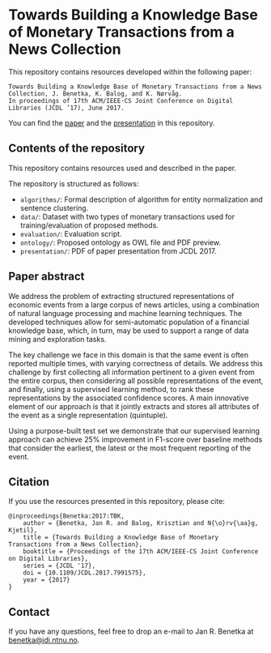 # Towards Building a Knowledge Base of Monetary Transactions from a News Collection

This repository contains resources developed within the following paper:

	Towards Building a Knowledge Base of Monetary Transactions from a News Collection, J. Benetka, K. Balog, and K. Nørvåg. 
	In proceedings of 17th ACM/IEEE-CS Joint Conference on Digital Libraries (JCDL ’17), June 2017.


You can find the [paper](https://github.com/benetka/kbmt/blob/master/benetka-2017-Towards_Building_a_Knowledge_Base_of_Monetary_Transactions.pdf) and the [presentation](https://github.com/benetka/kbmt/blob/master/presentation/benetka-kbmt-presentation-jcdl2017.pdf) in this repository.

## Contents of the repository
This repository contains resources used and described in the paper.

The repository is structured as follows:

- `algorithms/`: Formal description of algorithm for entity normalization and sentence clustering.
- `data/`: Dataset with two types of monetary transactions used for training/evaluation of proposed methods.
- `evaluation/`: Evaluation script.
- `ontology/`: Proposed ontology as OWL file and PDF preview.
- `presentation/`: PDF of paper presentation from JCDL 2017.

## Paper abstract
We address the problem of extracting structured representations of economic events from a large corpus of news articles, using a combination of natural language processing and machine learning techniques. The developed techniques allow for semi-automatic population of a financial knowledge base, which, in turn, may be used to support a range of data mining and exploration tasks.

The key challenge we face in this domain is that the same event is often reported multiple times, with varying correctness of details.  We address this challenge by first collecting all information pertinent to a given event from the entire corpus, then considering all possible representations of the event, and finally, using a supervised learning method, to rank these representations by the associated confidence scores. A main innovative element of our approach is that it jointly extracts and stores all attributes of the event as a single representation (quintuple). 

Using a purpose-built test set we demonstrate that our supervised learning approach can achieve 25\% improvement in F1-score over baseline methods that consider the earliest, the latest or the most frequent reporting of the event.


## Citation

If you use the resources presented in this repository, please cite:

```
@inproceedings{Benetka:2017:TBK,
	author = {Benetka, Jan R. and Balog, Krisztian and N{\o}rv{\aa}g, Kjetil},
	title = {Towards Building a Knowledge Base of Monetary Transactions from a News Collection},
	booktitle = {Proceedings of the 17th ACM/IEEE-CS Joint Conference on Digital Libraries},
	series = {JCDL '17},
	doi = {10.1109/JCDL.2017.7991575},
	year = {2017}
}
```

## Contact

If you have any questions, feel free to drop an e-mail to Jan R. Benetka at <benetka@idi.ntnu.no>.
